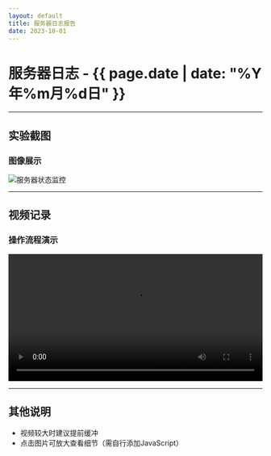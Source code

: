 ```yaml
---
layout: default
title: 服务器日志报告
date: 2023-10-01
---
```


# 服务器日志 - {{ page.date | date: "%Y年%m月%d日" }}

---

## 实验截图

### 图像展示
![服务器状态监控](asset/chinese_calligraphy.jpg)

---

## 视频记录

### 操作流程演示
<video controls width="100%">
  <source src="./videos/demo.mp4" type="video/mp4">
  您的浏览器不支持视频标签，请直接下载视频：
  <a href="./videos/demo.mp4">下载MP4</a>
</video>

---

## 其他说明
- 视频较大时建议提前缓冲
- 点击图片可放大查看细节（需自行添加JavaScript）
